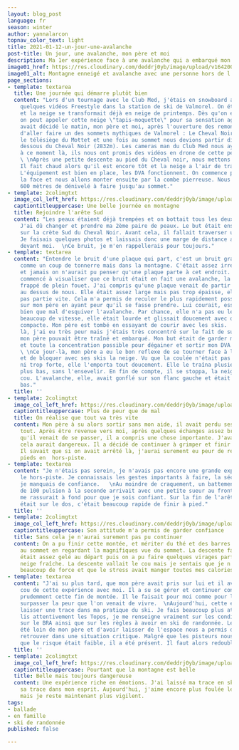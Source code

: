 ```yaml
---
layout: blog_post
language: fr
season: winter
author: yannalarcon
topnav_color_text: light
title: 2021-01-12-un-jour-une-avalanche
post-title: Un jour, une avalanche, mon père et moi
description: Ma 1er expérience face à une avalanche qui a embarqué mon père s'en l'ensevelir.
image01_href: https://res.cloudinary.com/deddrj0yb/image/upload/v1642001284/website/blog/Avalanche/20180323_105259_c53ror.jpg
image01_alt: Montagne enneigé et avalanche avec une personne hors de l'avalanche
page_sections:
- template: textarea
  title: Une journée qui démarre plutôt bien
  content: "Lors d'un tournage avec le Club Med, j'étais en snowboard afin de faire
    quelques vidéos Freestyle dans la station de ski de Valmorel. On était le 23 Mars
    et la neige se transformait déjà en neige de printemps. Dès qu'on est en hors-piste,
    on peut appeler cette neige \"tapis-moquette\" pour sa sensation agréable.  \nOn
    avait décidé le matin, mon père et moi, après l'ouverture des remontées mécaniques
    d'aller faire un des sommets mythiques de Valmorel : Le Cheval Noir.  \nOn a pris
    le télésiège du Mottet et une fois au sommet nous devions partir directement en
    dessous du Cheval Noir (2832m). Les cameras man du Club Med nous ayant repéré
    à ce moment là, ils nous ont promis des vidéos en drone de cette petite ascension.
    \ \nAprès une petite descente au pied du Cheval noir, nous mettons les peaux.
    Il fait chaud alors qu'il est encore tôt et la neige a l'air de transformer rapidement.
    L'équipement est bien en place, les DVA fonctionnent. On commence par traverser
    la face et nous allons monter ensuite par la combe pierreuse. Nous avons environ
    600 mètres de dénivelé à faire jusqu'au sommet."
- template: 2colimgtxt
  image_col_left_href: https://res.cloudinary.com/deddrj0yb/image/upload/v1642001284/website/blog/Avalanche/20180323_101548_jkimdu.jpg
  captiontitleuppercase: Une belle journée en montagne
  title: Rejoindre l'arête Sud
  content: "Les peaux étaient déjà trempées et on bottait tous les deux beaucoup.
    J'ai dû changer et prendre ma 2ème paire de peaux. Le but était ensuite d'arriver
    sur la crète Sud du Cheval Noir. Avant cela, il fallait traverser une longue partie.
    Je faisais quelques photos et laissais donc une marge de distance avec mon père
    devant moi.  \nCe bruit, je m'en rappellerais pour toujours."
- template: textarea
  content: "Entendre le bruit d'une plaque qui part, c'est un bruit grave et lourd,
    comme un coup de tonnerre mais dans la montagne. C'était assez irréel comme moment
    et jamais on n'aurait pu penser qu'une plaque parte à cet endroit.  \nQuand j'ai
    commencé à visualiser que ce bruit était en fait une avalanche, la réalité m'a
    frappé de plein fouet. J'ai compris qu'une plaque venait de partir au moins 50m
    au dessus de nous. Elle était assez large mais pas trop épaisse, elle n'est donc
    pas partie vite. Cela m'a permis de reculer le plus rapidement possible. Je criais
    sur mon père en ayant peur qu'il se fasse prendre. Lui courait, essayant tant
    bien que mal d'esquiver l'avalanche. Par chance, elle n'a pas eu le temps de prendre
    beaucoup de vitesse, elle était lourde et glissait doucement avec de la neige
    compacte. Mon père est tombé en essayant de courir avec les skis.  \nA ce moment
    là, j'ai eu très peur mais j'étais très concentré sur le fait de surveiller où
    mon père pouvait être traîné et embarqué. Mon but était de garder mon sang froid
    et toute la concentration possible pour dégainer et sortir mon DVA et le chercher.
    \ \nCe jour-là, mon père a eu le bon reflexe de se tourner face à l'avalanche
    et de bloquer avec ses skis la neige. Vu que la coulée n'était pas très rapide
    ni trop forte, elle l'emporta tout doucement. Elle le traîna plusieurs mètres
    plus bas, sans l'ensevelir. En fin de compte, il se stoppa, la neige jusqu'au
    cou. L'avalanche, elle, avait gonflé sur son flanc gauche et était descendue bien
    bas."
  title: ''
- template: 2colimgtxt
  image_col_left_href: https://res.cloudinary.com/deddrj0yb/image/upload/v1642001284/website/blog/Avalanche/20180323_105259_c53ror.jpg
  captiontitleuppercase: Plus de peur que de mal
  title: On réalise que tout va très vite
  content: Mon père à su alors sortir sans mon aide, il avait perdu ses lunettes c'est
    tout. Après être revenue vers moi, après quelques échanges assez brefs sur ce
    qu'il venait de se passer, il a compris une chose importante. J'avais peur, et
    cela aurait dangereux. Il a décidé de continuer à grimper et finir cette ascension.
    Il savait que si on avait arrêté là, j'aurai surement eu peur de remettre les
    pieds en  hors-piste.
- template: textarea
  content: "Je n'étais pas serein, je n'avais pas encore une grande expérience dans
    le hors-piste. Je connaissais les gestes importants à faire, la sécurité, mais
    je manquais de confiance.   \nAu moindre de craquement, un battement cardiaque
    de 100 pulsion à la seconde arrivait avec une petite sueur au front. Mon père
    me rassurait à fond pour que je sois confiant. Sur la fin de l'arête, les skis
    était sur le dos, c'était beaucoup rapide de finir à pied."
  title: ''
- template: 2colimgtxt
  image_col_left_href: https://res.cloudinary.com/deddrj0yb/image/upload/v1642001283/website/blog/Avalanche/FB_IMG_1521828361575_ircxpo.jpg
  captiontitleuppercase: Son attitude m'a permis de garder confiance
  title: Sans cela je n'aurai surement pas pu continuer
  content: On a pu finir cette montée, et mériter du thé et des barres de céréales
    au sommet en regardant la magnifiques vue du sommet. La descente face Sud Ouest
    était assez gelé au départ puis on a pu faire quelques virages parfait dans une
    neige fraîche. La descente vallait le cou mais je sentais que je n'avais plus
    beaucoup de force et que le stress avait manger toutes mes calories.
- template: textarea
  content: "J'ai su plus tard, que mon père avait pris sur lui et il avait eu un contre
    cou de cette expérience avec moi. Il a su se gérer et continuer consciemment et
    prudemment cette fin de montée. Il le faisait pour moi comme pour lui, afin de
    surpasser la peur que l'on venait de vivre.  \nAujourd'hui, cette expérience a
    laisser une trace dans ma pratique du ski. Je fais beaucoup plus attention, je
    lis attentivement les Topos, je me renseigne vraiment sur les conditions de neige,
    sur le BRA ainsi que sur les règles à avoir en ski de randonnée. Le fait que j'ai
    été loin de mon père et d'avoir laisser de l'espace nous a permis de ne pas se
    retrouver dans une situation critique. Malgré que les pisteurs nous aient assurés
    que le risque était faible, il a été présent. Il faut alors redoubler de vigilance."
  title: ''
- template: 2colimgtxt
  image_col_left_href: https://res.cloudinary.com/deddrj0yb/image/upload/v1642001284/website/blog/Avalanche/20180323_114107_nkqabg.jpg
  captiontitleuppercase: Pourtant que la montagne est belle
  title: Belle mais toujours dangereuse
  content: Une expérience riche en émotions. J'ai laissé ma trace en ski, elle a laissé
    sa trace dans mon esprit. Aujourd'hui, j'aime encore plus foulée les pentes hors-pistes,
    mais je reste maintenant plus vigilent.
tags:
- ballade
- en famille
- ski de randonnée
published: false

---
```

